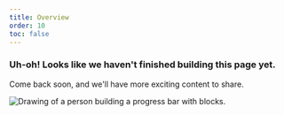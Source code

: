 ```yaml
---
title: Overview
order: 10
toc: false
---
```

### Uh-oh! Looks like we haven't finished building this page yet.

Come back soon, and we'll have more exciting content to share.

![Drawing of a person building a progress bar with blocks.](/assets/img/downloading.svg "Just a few more pieces to go before it is ready...")